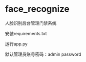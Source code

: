 
# face_recognize

人脸识别后台管理门禁系统

安装requirements.txt

运行app.py

默认管理员账号密码：admin
                password
